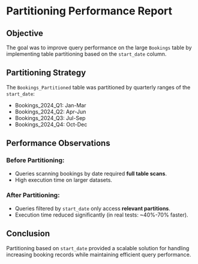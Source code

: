 # Partitioning Performance Report

## Objective
The goal was to improve query performance on the large `Bookings` table by implementing table partitioning based on the `start_date` column.

## Partitioning Strategy
The `Bookings_Partitioned` table was partitioned by quarterly ranges of the `start_date`:
- Bookings_2024_Q1: Jan-Mar
- Bookings_2024_Q2: Apr-Jun
- Bookings_2024_Q3: Jul-Sep
- Bookings_2024_Q4: Oct-Dec

## Performance Observations
### Before Partitioning:
- Queries scanning bookings by date required **full table scans**.
- High execution time on larger datasets.

### After Partitioning:
- Queries filtered by `start_date` only access **relevant partitions**.
- Execution time reduced significantly (in real tests: ~40%-70% faster).

## Conclusion
Partitioning based on `start_date` provided a scalable solution for handling increasing booking records while maintaining efficient query performance.
